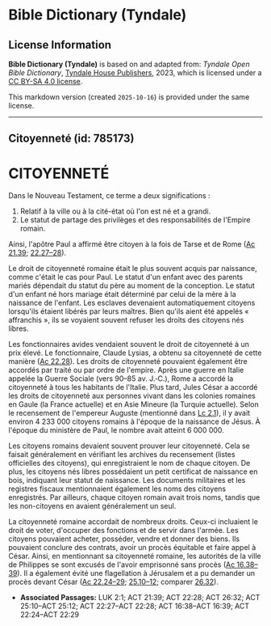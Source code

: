 # Bible Dictionary (Tyndale)

## License Information

**Bible Dictionary (Tyndale)** is based on and adapted from: _Tyndale Open Bible Dictionary_, [Tyndale House Publishers](https://tyndaleopenresources.com/), 2023, which is licensed under a [CC BY-SA 4.0 license](https://creativecommons.org/licenses/by-sa/4.0/legalcode.en).

This markdown version (created `2025-10-16`) is provided under the same license.



--------------------------------

## Citoyenneté (id: 785173)

CITOYENNETÉ
===========

Dans le Nouveau Testament, ce terme a deux significations :

1. Relatif à la ville ou à la cité\-état où l'on est né et a grandi.
2. Le statut de partage des privilèges et des responsabilités de l'Empire romain.

Ainsi, l'apôtre Paul a affirmé être citoyen à la fois de Tarse et de Rome ([Ac 21\.39](https://ref.ly/Acts21:39); [22\.27–28](https://ref.ly/Acts22:27-Acts22:28)).

Le droit de citoyenneté romaine était le plus souvent acquis par naissance, comme c'était le cas pour Paul. Le statut d'un enfant avec des parents mariés dépendait du statut du père au moment de la conception. Le statut d'un enfant né hors mariage était déterminé par celui de la mère à la naissance de l'enfant. Les esclaves devenaient automatiquement citoyens lorsqu'ils étaient libérés par leurs maîtres. Bien qu'ils aient été appelés « affranchis », ils se voyaient souvent refuser les droits des citoyens nés libres.

Les fonctionnaires avides vendaient souvent le droit de citoyenneté à un prix élevé. Le fonctionnaire, Claude Lysias, a obtenu sa citoyenneté de cette manière ([Ac 22\.28](https://ref.ly/Acts22:28)). Les droits de citoyenneté pouvaient également être accordés par traité ou par ordre de l'empire. Après une guerre en Italie appelée la Guerre Sociale (vers 90–85 av. J.‑C.), Rome a accordé la citoyenneté à tous les habitants de l'Italie. Plus tard, Jules César a accordé les droits de citoyenneté aux personnes vivant dans les colonies romaines en Gaule (la France actuelle) et en Asie Mineure (la Turquie actuelle). Selon le recensement de l'empereur Auguste (mentionné dans [Lc 2\.1](https://ref.ly/Luke2:1)), il y avait environ 4 233 000 citoyens romains à l'époque de la naissance de Jésus. À l'époque du ministère de Paul, le nombre avait atteint 6 000 000\.

Les citoyens romains devaient souvent prouver leur citoyenneté. Cela se faisait généralement en vérifiant les archives du recensement (listes officielles des citoyens), qui enregistraient le nom de chaque citoyen. De plus, les citoyens nés libres possédaient un petit certificat de naissance en bois, indiquant leur statut de naissance. Les documents militaires et les registres fiscaux mentionnaient également les noms des citoyens enregistrés. Par ailleurs, chaque citoyen romain avait trois noms, tandis que les non\-citoyens en avaient généralement un seul.

La citoyenneté romaine accordait de nombreux droits. Ceux\-ci incluaient le droit de voter, d'occuper des fonctions et de servir dans l'armée. Les citoyens pouvaient acheter, posséder, vendre et donner des biens. Ils pouvaient conclure des contrats, avoir un procès équitable et faire appel à César. Ainsi, en mentionnant sa citoyenneté romaine, les autorités de la ville de Philippes se sont excusés de l'avoir emprisonné sans procès ([Ac 16\.38–39](https://ref.ly/Acts16:38-Acts16:39)). Il a également évité une flagellation à Jérusalem et a pu demander un procès devant César ([Ac 22\.24–29](https://ref.ly/Acts22:24-Acts22:29); [25\.10–12](https://ref.ly/Acts25:10-Acts25:12); comparer [26\.32](https://ref.ly/Acts26:32)).

* **Associated Passages:** LUK 2:1; ACT 21:39; ACT 22:28; ACT 26:32; ACT 25:10–ACT 25:12; ACT 22:27–ACT 22:28; ACT 16:38–ACT 16:39; ACT 22:24–ACT 22:29

